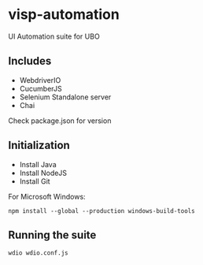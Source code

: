 # visp-automation
UI Automation suite for UBO

## Includes

* WebdriverIO
* CucumberJS
* Selenium Standalone server
* Chai


Check package.json for version

## Initialization

* Install Java 
* Install NodeJS
* Install Git

For Microsoft Windows:

```npm install --global --production windows-build-tools```

## Running the suite

``` wdio wdio.conf.js ```


